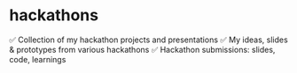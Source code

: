 # hackathons
✅ Collection of my hackathon projects and presentations ✅ My ideas, slides &amp; prototypes from various hackathons ✅ Hackathon submissions: slides, code, learnings
